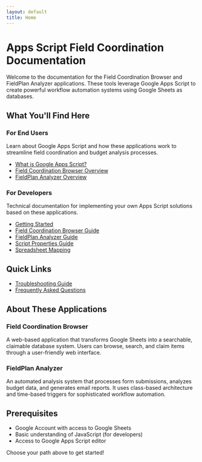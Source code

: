```yaml
---
layout: default
title: Home
---
```


# Apps Script Field Coordination Documentation

Welcome to the documentation for the Field Coordination Browser and FieldPlan Analyzer applications. These tools leverage Google Apps Script to create powerful workflow automation systems using Google Sheets as databases.

## What You'll Find Here

### For End Users
Learn about Google Apps Script and how these applications work to streamline field coordination and budget analysis processes.

- [What is Google Apps Script?](/appsscript/end-users/what-is-apps-script)
- [Field Coordination Browser Overview](/appsscript/end-users/field-coordination-browser-overview)
- [FieldPlan Analyzer Overview](/appsscript/end-users/fieldplan-analyzer-overview)

### For Developers
Technical documentation for implementing your own Apps Script solutions based on these applications.

- [Getting Started](/appsscript/developers/getting-started)
- [Field Coordination Browser Guide](/appsscript/developers/field-coordination-browser/)
- [FieldPlan Analyzer Guide](/appsscript/developers/fieldplan-analyzer/)
- [Script Properties Guide](/appsscript/developers/script-properties-guide)
- [Spreadsheet Mapping](/appsscript/developers/spreadsheet-mapping/)

## Quick Links

- [Troubleshooting Guide](/appsscript/troubleshooting)
- [Frequently Asked Questions](/appsscript/faq)

## About These Applications

### Field Coordination Browser
A web-based application that transforms Google Sheets into a searchable, claimable database system. Users can browse, search, and claim items through a user-friendly web interface.

### FieldPlan Analyzer
An automated analysis system that processes form submissions, analyzes budget data, and generates email reports. It uses class-based architecture and time-based triggers for sophisticated workflow automation.

## Prerequisites

- Google Account with access to Google Sheets
- Basic understanding of JavaScript (for developers)
- Access to Google Apps Script editor

Choose your path above to get started!